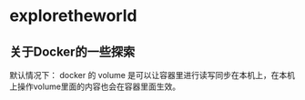 # exploretheworld



## 关于Docker的一些探索
默认情况下：
docker 的 volume 是可以让容器里进行读写同步在本机上，在本机上操作volume里面的内容也会在容器里面生效。
